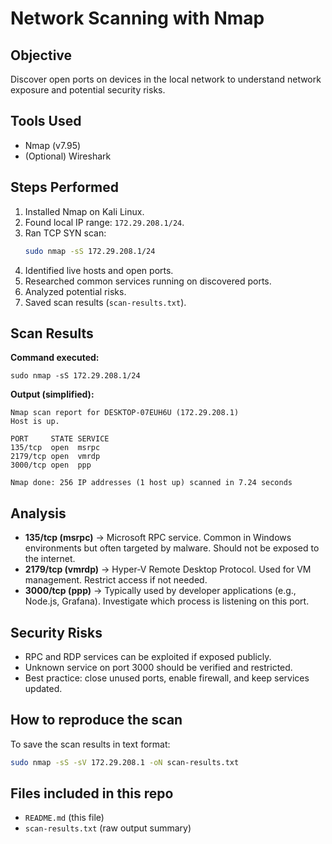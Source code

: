 # Network Scanning with Nmap

## Objective
Discover open ports on devices in the local network to understand network exposure and potential security risks.

## Tools Used
- Nmap (v7.95)
- (Optional) Wireshark

## Steps Performed
1. Installed Nmap on Kali Linux.
2. Found local IP range: `172.29.208.1/24`.
3. Ran TCP SYN scan:
   ```bash
   sudo nmap -sS 172.29.208.1/24
   ```
4. Identified live hosts and open ports.
5. Researched common services running on discovered ports.
6. Analyzed potential risks.
7. Saved scan results (`scan-results.txt`).

## Scan Results
**Command executed:**
```
sudo nmap -sS 172.29.208.1/24
```

**Output (simplified):**
```
Nmap scan report for DESKTOP-07EUH6U (172.29.208.1)
Host is up.

PORT     STATE SERVICE
135/tcp  open  msrpc
2179/tcp open  vmrdp
3000/tcp open  ppp

Nmap done: 256 IP addresses (1 host up) scanned in 7.24 seconds
```

## Analysis
- **135/tcp (msrpc)** → Microsoft RPC service. Common in Windows environments but often targeted by malware. Should not be exposed to the internet.  
- **2179/tcp (vmrdp)** → Hyper-V Remote Desktop Protocol. Used for VM management. Restrict access if not needed.  
- **3000/tcp (ppp)** → Typically used by developer applications (e.g., Node.js, Grafana). Investigate which process is listening on this port.

## Security Risks
- RPC and RDP services can be exploited if exposed publicly.
- Unknown service on port 3000 should be verified and restricted.
- Best practice: close unused ports, enable firewall, and keep services updated.

## How to reproduce the scan
To save the scan results in text format:
```bash
sudo nmap -sS -sV 172.29.208.1 -oN scan-results.txt
```

## Files included in this repo
- `README.md` (this file)
- `scan-results.txt` (raw output summary)
